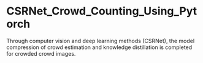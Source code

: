 # CSRNet_Crowd_Counting_Using_Pytorch
Through computer vision and deep learning methods (CSRNet), the model compression of crowd estimation and knowledge distillation is completed for crowded crowd images.
